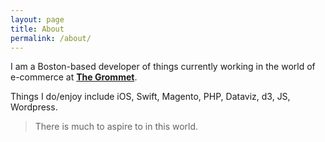```yaml
---
layout: page
title: About
permalink: /about/
---
```


I am a Boston-based developer of things currently working in the world of e-commerce at [**The Grommet**](https://www.thegrommet.com).

Things I do/enjoy include iOS, Swift, Magento, PHP, Dataviz, d3, JS, Wordpress.

>There is much to aspire to in this world.
